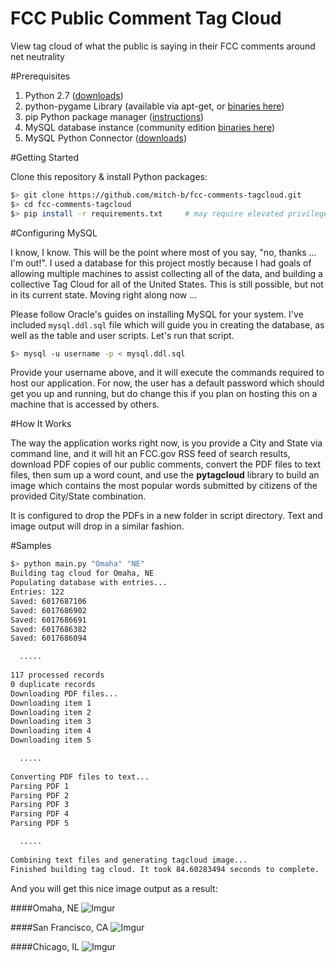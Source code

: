 FCC Public Comment Tag Cloud
=====================

View tag cloud of what the public is saying in their FCC comments around net neutrality

#Prerequisites
1. Python 2.7 ([downloads](https://www.python.org/download/releases/2.7.7/))
2. python-pygame Library (available via apt-get, or [binaries here](http://www.pygame.org/download.shtml))
3. pip Python package manager ([instructions](https://pip.pypa.io/en/latest/installing.html))
4. MySQL database instance (community edition [binaries here](http://dev.mysql.com/downloads/mysql/))
5. MySQL Python Connector ([downloads](http://dev.mysql.com/downloads/connector/python/))

#Getting Started

Clone this repository & install Python packages:

```bash
$> git clone https://github.com/mitch-b/fcc-comments-tagcloud.git
$> cd fcc-comments-tagcloud
$> pip install -r requirements.txt     # may require elevated privileges
```

#Configuring MySQL

I know, I know. This will be the point where most of you say, "no, thanks ... I'm out!". I used a database for this project mostly because I had goals of allowing multiple machines to assist collecting all of the data, and building a collective Tag Cloud for all of the United States. This is still possible, but not in its current state. Moving right along now ...

Please follow Oracle's guides on installing MySQL for your system. I've included `mysql.ddl.sql` file which will guide you in creating the database, as well as the table and user scripts. Let's run that script.

```bash
$> mysql -u username -p < mysql.ddl.sql
```

Provide your username above, and it will execute the commands required to host our application. For now, the user has a default password which should get you up and running, but do change this if you plan on hosting this on a machine that is accessed by others.

#How It Works

The way the application works right now, is you provide a City and State via command line, and it will hit an FCC.gov RSS feed of search results, download PDF copies of our public comments, convert the PDF files to text files, then sum up a word count, and use the **pytagcloud** library to build an image which contains the most popular words submitted by citizens of the provided City/State combination.

It is configured to drop the PDFs in a new folder in script directory. Text and image output will drop in a similar fashion.

#Samples
```bash
$> python main.py "Omaha" "NE"
Building tag cloud for Omaha, NE
Populating database with entries...
Entries: 122
Saved: 6017687106
Saved: 6017686902
Saved: 6017686691
Saved: 6017686382
Saved: 6017686094

  .....
  
117 processed records
0 duplicate records
Downloading PDF files...
Downloading item 1
Downloading item 2
Downloading item 3
Downloading item 4
Downloading item 5

  .....
  
Converting PDF files to text...
Parsing PDF 1
Parsing PDF 2
Parsing PDF 3
Parsing PDF 4
Parsing PDF 5

  .....
  
Combining text files and generating tagcloud image...
Finished building tag cloud. It took 84.60283494 seconds to complete.
```

And you will get this nice image output as a result:

####Omaha, NE
![Imgur](http://i.imgur.com/kDCSzN2.png)

####San Francisco, CA
![Imgur](http://i.imgur.com/tqX9Izo.png)

####Chicago, IL
![Imgur](http://i.imgur.com/EqoMXQ0.png)
